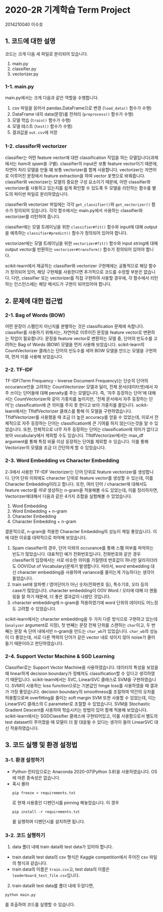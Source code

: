 
# 2020-2R 기계학습 Term Project

2014210040 이수호

## 1. 코드에 대한 설명

코드는 크게 다음 세 파일로 분리되어 있습니다.

1. main.py
2. classifier.py
3. vectorizer.py

### 1-1. main.py

main.py에서는 크게 다음과 같은 역할을 수행합니다.

1. csv 파일을 읽어서 pandas.DataFrame으로 변경 (`load_data()` 함수가 수행)
2. DataFrame 내의 data(문장)를 전처리 (`preprocess()` 함수가 수행)
3. 모델 학습 (`train()` 함수가 수행)
4. 모델 테스트 (`test()` 함수가 수행)
5. 결과값을 `out.csv`에 저장

### 1-2. classifer와 vectorizer

classifier는 어떤 feature vector에 대한 classification 작업을 하는 모델입니다(과제에서는 *ham*과 *spam*을 구별). classifier의 input은 보통 feature vector이기 때문에, 자연어 처리 모델을 만들 떄 보통 vectorizer를 함께 사용합니다. vectorizer는 자연어로 이루어진 문장에서 feature extraction을 하여 vector 포맷으로 바꿔줍니다. classifier와 vectorizer는 모델의 중요한 구성 요소이기 때문에, 어떤 classifier와 vectorizer를 사용하고 있는지를 쉽게 확인할 수 있도록 두 모델을 리턴하는 함수를 별도의 파이썬 파일로 분리하였습니다.

classifier와 vectorizer 파일에는 각각 `get_classifier()`와 `get_vectorizer()` 함수가 정의되어 있습니다. 각각 함수에서는 main.py에서 사용하는 classifier와 vectorizer를 리턴하여 줍니다.

classifier에는 모델 트레이닝을 위한 `classifier#fit()` 함수와 input에 대해 output을 예측하는 `classifier#predict()` 함수가 정의되어 있어야 합니다.

vectorizer에는 모델 트레이닝을 위한 `vectorizer#fit()` 함수와 input string에 대해 output vector를 반환하는 `vectorizer#transform()` 함수가 정의되어 있어야 합니다.

scikit-learn에서 제공하는 classifier와 vectorizer 구현체에는 공통적으로 해당 함수가 정의되어 있어, 해당 구현체를 사용한다면 추가적으로 코드를 수정할 부분은 없습니다. 다만, classifier 또는 vectorizer를 직접 구현하여 사용할 경우에, 각 함수에서 리턴하는 인스턴스에는 해당 메서드가 구현이 되어있어야 합니다.



## 2. 문제에 대한 접근법

### 2-1. Bag of Words (BOW)

어떤 문장이 스팸인지 아닌지를 분별하는 것은 classification 문제에 속합니다. classifier를 사용하기 위해서는, 자연어로 이루어진 문장을 feature vector로 변환하는 작업이 필요합니다. 문장을 feature vector로 변환하는 모델 중, 단어의 빈도수를 고려하는 Bag of Words (BOW) 모델을 먼저 사용해 보았습니다. scikit-learn의 CountVectorizer 클래스는 단어의 빈도수를 세어 BOW 모델을 만드는 모델을 구현하여, 먼저 이를 사용해 보았습니다.

### 2-2. TF-IDF

TF-IDF(Term Frequency - Inverse Document Frequency)는 단순히 단어의 occurance만을 고려하는 CountVectorizer 모델과 달리, 전체 문서(데이터셋)에서 자주 쓰이는 단어들에 대해 penalty를 주는 모델입니다. 즉, '자주 등장하는 단어'에 대해서는 CountVectorizer와 같이 가중치를 높이지만, '전체 문서에서 자주 등장하는 단어'는 classification에 큰 의미를 주지 못 한다고 보아 가중치를 줄입니다. scikit-learn에서는 TfIdfVectorizer 클래스를 통해 이 모델을 구현하였습니다. TfIdfVectorizer를 사용했을 때 조금 더 높은 accuracy를 얻을 수 있었는데, 이로서 전체적으로 자주 등장하는 단어는 classification에 큰 기여를 하지 않는다는것을 알 수 있었습니다.
또한, 전체적으로 너무 자주 등장하는 단어는 classification에 의미가 없다고 보아 vocabulary에서 제외할 수도 있습니다. TfIdfVectorizer에서는 max_df argument를 통해 특정 비율 이상 등장하는 단어를 제외할 수 있습니다. 이를 통해 Vectorizer의 모델을 조금 더 간단하게 할 수 있었습니다.

### 2-3. Word Embedding vs Character Embedding

2-3에서 사용한 TF-IDF Vectorizer는 단어 단위로 feature vectorizer를 생성합니다. 단어 단위 이외에도 character 단위로 feature vector를 생성할 수 있는데, 이를 Character Embedding이라고 합니다. 또한, 여러 단어 / character에 대해서도 feature vector를 *따로* 생성하는 n-gram을 적용해볼 수도 있었는데, 이를 정리하자면, Vectorizer에대해서 다음과 같은 4가지 조합을 실험해볼 수 있었습니다.

1. Word Embedding
2. Word Embedding + n-gram
3. Character Embedding
4. Character Embedding + n-gram

결론적으로, n-gram을 적용한 Character Embedding의 성능이 제일 좋았습니다. 이에 대한 이유를 대략적으로 파악해 보았습니다.

1. Spam classifier의 경우, 단어 이외의 occurance를 통해 스팸 여부를 파악하는 빈도가 많았습니다. 대표적인 예가 전화번호입니다. 전화번호와 같은 경우 classifier의 입장에서는 서로 비슷한 의미를 가질텐데 번호값이 하나만 달라지더라도 OOV(Out of Vocabulary)문제가 발생합니다. 따라서, word embedding 대신 character embedding을 사용하여 variance를 줄이는게 가능하다는 생각이 들었습니다.
2. train set에 알파벳 / 영어단어가 아닌 숫자(전화번호 등), 특수기호, 오타 등의 case가 많았습니다. character embedding이 OOV Word / 오타에 대해 더 핸들링을 잘 하기 때문에, 더 좋은 결과값이 나왔던 것입니다.
3. character embedding에 n-gram을 적용하였기에 word 단위의 데이터도 어느정도 고려할 수 있었습니다.

scikit-learn에서는 character embedding을 두 가지 다른 방식으로 구현하고 있는데(`analyzer` argument로 지정), 첫 번째는 문장 전체 단위를 스캔하는 `char`이고, 두 번째는 문장 속 단어 내에서만 n-gram을 만드는 `char_wb`가 있었습니다. `char_wb`의 성능이 더 좋았는데, 서로 다른 맥락의 단어가 같은 vector 내로 섞이지 않아 noise가 줄어들기 때문이라고 판단하였습니다.


### 2-4. Support Vector Machine & SGD Learning

Classifier로는 Support Vector Machine을 사용하였습니다. 데이터의 특성을 보았을 때 linear하게 decision boundary가 정해져도 classification할 수 있다고 생각하였기 때문입니다. scikit-learn에서는 SVC, LinearSVC 클래스로 SVM을 구현하였습니다. SVM이 사용하는 loss function으로는 기본값인 hinge loss를 사용하였을 때 결과가 가장 좋았습니다. decision boundary의 smoothness를 조절하여 약간의 오차를 허용함으로써 overfitting을 줄이는 soft margin SVM 또한 사용할 수 있었는데, 이는 LinearSVC 클래스의 C parameter로 조절할 수 있었습니다.
SVM을 Stochastic Gradient Descent를 사용하여 학습시키는 방법이 있어 함께 적용해 보았습니다. scikit-learn에서는 SGDClassifier 클래스에 구현되어있고, 이를 사용함으로서 별도의 test dataset이 주어졌을 때 모델이 더 잘 대응될 수 있다는 생각이 들어 LinearSVC 대신 적용하였습니다.


## 3. 코드 실행 및 환경 설정법

### 3-1. 환경 설정하기

- Python 런타임으로는 Anaconda 2020-07(Python 3.8)을 사용하였습니다. OS에 따른 종속성은 없습니다.
- 혹시 몰라
  ```shell
  pip freeze > requirements.txt
  ```
  로 현재 사용중인 디펜던시를 pinning 해놓았습니다. 이 경우
  ```shell
  pip install -r requirements.txt
  ```
  를 실행하여 디펜던시를 설치하면 됩니다.

### 3-2. 코드 실행하기

1. data 폴더 내에 train data와 test data가 있어야 합니다.
  - train data와 test data의 csv 형식은 Kaggle competition에서 주어진 csv 파일의 형식과 같습니다.
  - train data의 이름은 `train.csv`고, test data의 이름은 `leaderboard_test_file.csv`입니다.

2. train data와 test data를 폴더 내에 두었다면,
  ```shell
  python main.py
  ```

  를 호출하여 코드를 실행할 수 있습니다.
